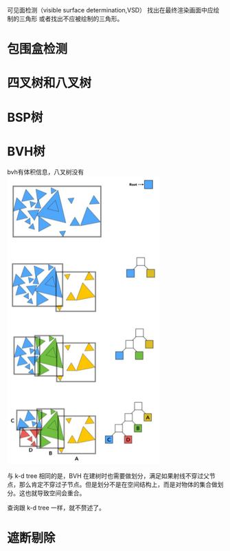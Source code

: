 可见面检测（visible surface determination,VSD）
找出在最终渲染画面中应绘制的三角形
或者找出不应被绘制的三角形。


# 包围盒检测





# 四叉树和八叉树

# BSP树


# BVH树
bvh有体积信息，八叉树没有
![](vx_images/292783615226663.png)

与 k-d tree 相同的是，BVH 在建树时也需要做划分，满足如果射线不穿过父节点，那么肯定不穿过子节点。但是划分不是在空间结构上，而是对物体的集合做划分。这也就导致空间会重合。

查询跟 k-d tree 一样，就不赘述了。
# 遮断剔除








